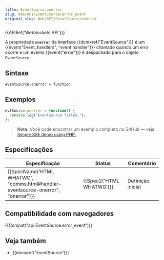 ```yaml
---
title: EventSource.onerror
slug: Web/API/EventSource/error_event
original_slug: Web/API/EventSource/onerror
---
```

{{APIRef('WebSockets API')}}

A propriedade **`onerror`** da interface {{domxref("EventSource")}} é um {{event("Event_handlers", "event handler")}} chamado quando um erro ocorre e um evento {{event("error")}} é despachado para o objeto `EventSource`.

## Sintaxe

```
eventSource.onerror = function
```

## Exemplos

```js
evtSource.onerror = function() {
  console.log("EventSource failed.");
};
```

> **Nota:** Você pode encontrar um exemplo completo no GitHub — veja [Simple SSE demo using PHP.](https://github.com/mdn/dom-examples/tree/master/server-sent-events)

## Especificações

| Especificação                                                                                                | Status                           | Comentário        |
| ------------------------------------------------------------------------------------------------------------ | -------------------------------- | ----------------- |
| {{SpecName('HTML WHATWG', "comms.html#handler-eventsource-onerror", "onerror")}} | {{Spec2('HTML WHATWG')}} | Definição inicial |

## Compatibilidade com navegadores

{{Compat("api.EventSource.error_event")}}

## Veja também

- {{domxref("EventSource")}}
